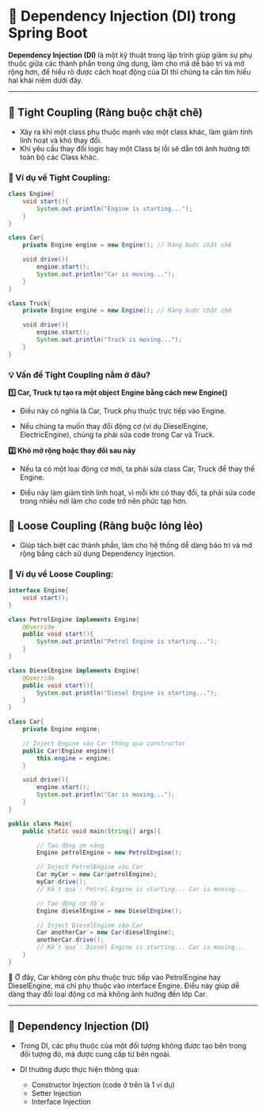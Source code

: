 # 🌱 Dependency Injection (DI) trong Spring Boot  

**Dependency Injection (DI)** là một kỹ thuật trong lập trình giúp giảm sự phụ thuộc giữa các thành phần trong ứng dụng, làm cho mã dễ bảo trì và mở rộng hơn, để hiểu rõ được cách hoạt động của DI thì chúng ta cần tìm hiểu hai khái niệm dưới đây.

---

## 🔗 Tight Coupling (Ràng buộc chặt chẽ)  
- Xảy ra khi một class phụ thuộc mạnh vào một class khác, làm giảm tính linh hoạt và khó thay đổi.
- Khi yêu cầu thay đổi logic hay một Class bị lỗi sẽ dẫn tới ảnh hưởng tới toàn bộ các Class khác.

### 🔹 Ví dụ về Tight Coupling:  
```java
class Engine{
    void start(){
        System.out.println("Engine is starting...");
    }
}

class Car{
    private Engine engine = new Engine(); // Ràng buộc chặt chẽ

    void drive(){
        engine.start();
        System.out.println("Car is moving...");
    }
}

class Truck{
    private Engine engine = new Engine(); // Ràng buộc chặt chẽ

    void drive(){
        engine.start();
        System.out.println("Truck is moving...");
    }
}
```
### **💡 Vấn đề Tight Coupling nằm ở đâu?**
**1️⃣ Car, Truck tự tạo ra một object Engine bằng cách new Engine()**

- Điều này có nghĩa là Car, Truck phụ thuộc trực tiếp vào Engine.

- Nếu chúng ta muốn thay đổi động cơ (ví dụ DieselEngine, ElectricEngine), chúng ta phải sửa code trong Car và Truck.

**2️⃣ Khó mở rộng hoặc thay đổi sau này**

- Nếu ta có một loại động cơ mới, ta phải sửa class Car, Truck để thay thế Engine.

- Điều này làm giảm tính linh hoạt, vì mỗi khi có thay đổi, ta phải sửa code trong nhiều nơi làm cho code trở nên phức tạp hơn.


## 🔗 Loose Coupling (Ràng buộc lỏng lẻo)
- Giúp tách biệt các thành phần, làm cho hệ thống dễ dàng bảo trì và mở rộng bằng cách sử dụng Dependency Injection.

### 🔹 Ví dụ về Loose Coupling: 
```java
interface Engine{
    void start();
}

class PetrolEngine implements Engine{
    @Override
    public void start(){
        System.out.println("Petrol Engine is starting...");
    }
}

class DieselEngine implements Engine{
    @Override
    public void start(){
        System.out.println("Diesel Engine is starting...");
    }
}

class Car{
    private Engine engine;

    // Inject Engine vào Car thông qua constructor
    public Car(Engine engine){
        this.engine = engine;
    }

    void drive(){
        engine.start();
        System.out.println("Car is moving...");
    }
}

public class Main{
    public static void main(String[] args){

        // Tạo động cơ xăng
        Engine petrolEngine = new PetrolEngine();

        // Inject PetrolEngine vào Car
        Car myCar = new Car(petrolEngine);        
        myCar.drive(); 
        // Kết quả: Petrol Engine is starting... Car is moving...

        // Tạo động cơ dầu
        Engine dieselEngine = new DieselEngine();

        // Inject DieselEngine vào Car
        Car anotherCar = new Car(dieselEngine);    
        anotherCar.drive(); 
        // Kết quả: Diesel Engine is starting... Car is moving...
    }
}
```
📌 Ở đây, Car không còn phụ thuộc trực tiếp vào PetrolEngine hay DieselEngine, mà chỉ phụ thuộc vào interface Engine. Điều này giúp dễ dàng thay đổi loại động cơ mà không ảnh hưởng đến lớp Car.

---
## 🔗 Dependency Injection (DI)
- Trong DI, các phụ thuộc của một đối tượng không được tạo bên trong đối tượng đó, mà được cung cấp từ bên ngoài.

- DI thường được thực hiện thông qua:
    - Constructor Injection (code ở trên là 1 ví dụ)
    - Setter Injection
    - Interface Injection